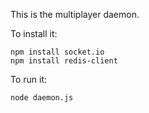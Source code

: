 This is the multiplayer daemon.

To install it:

    npm install socket.io
    npm install redis-client

To run it:
    
    node daemon.js
